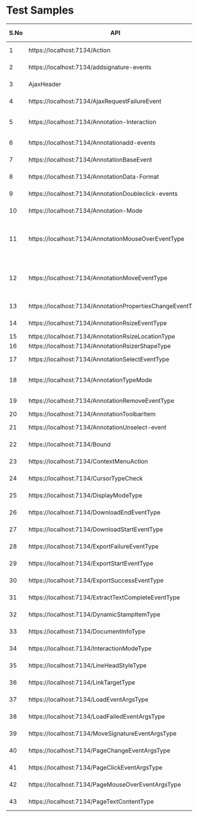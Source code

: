 # Test Samples



|S.No| API | Sample Name | Tested By | Completed? | Issues |
|-----| ------------- | ------------- | ------------- | -------- | ---------------- |
|  1   |https://localhost:7134/Action |Action.razor| Naveen Kumar| No |  Don't know how to create a sample|
|  2   |https://localhost:7134/addsignature-events |AddSignatureEvent.razor| Naveen Kumar| Yes |-- |
|  3   |AjaxHeader|AjaxHeader| Naveen Kumar| No | This is applicable only for web assemly projects.|
|  4   |https://localhost:7134/AjaxRequestFailureEvent |AjaxRequestFailureEvent.razor| Naveen Kumar| No | Don't know how to create a sample |
| 5|https://localhost:7134/Annotation-Interaction |Allowed-Interaction.razor| Naveen kumar | Yes| AllowedInteraction.Select and AllowedInteraction.Property change always trigger without allow| |
|6| https://localhost:7134/Annotationadd-events| AnnotationAdd-Event.razor | Naveen Kumar | Yes |--  |
|7| https://localhost:7134/AnnotationBaseEvent| AnnotationBaseEvent.razor | Naveen Kumar | No | Protected class Dont know hoe to create a sample |
|8|https://localhost:7134/AnnotationData-Format|AnnotationDataFormat.razor| Naveen Kumar | Yes|--| 
|9 | https://localhost:7134/AnnotationDoubleclick-events|AnnotationDoubleclickEvent.razor| Naveen Kumar | Yes |  --|
|10 | https://localhost:7134/Annotation-Mode|Annotation-Mode.razor| Naveen Kumar | Yes | Triggers for already existing annotation value as imported  |
|11| https://localhost:7134/AnnotationMouseOverEventType| AnnotationMouseoverEventType.razor | Abishek | Yes | 1)AnnotationProperties.FontColor.Shape/Measure(not triggered) 2)AnnotationProperties.BorderColor.FreeText(not triggered) 3) AnnotationProperties.Type(not triggered) |
|12| https://localhost:7134/AnnotationMoveEventType | AnnotationMoveEventType.razor | Abishek | Yes | 1)AnnotationProperties.FontColor.Shape/Measure(not triggered) 2)AnnotationProperties.BorderColor.FreeText(not triggered) 3) AnnotationProperties.Type(not triggered) |
|13| https://localhost:7134/AnnotationPropertiesChangeEventType | AnnotationPropertiesChangeEventType.razor | Abishek | Yes | 1) MultiplePageCollection property throws null exception |
|14| https://localhost:7134/AnnotationRsizeEventType | AnnotationRsizeEventType.razor | Abishek | Yes | 1) Bounds throws null reference 2) Multiple pageCollection throws null reference |
|15| https://localhost:7134/AnnotationRsizeLocationType | AnnotationResizerLocation.razor | Abishek | Yes | - |
|16| https://localhost:7134/AnnotationRsizerShapeType | AnnotationResizerShape.razor | Abishek | Yes | - |
|17| https://localhost:7134/AnnotationSelectEventType | AnnotationSelectEventType.razor | Abishek | Yes | 1) MultiplePageCollection property throws null exception |
|18| https://localhost:7134/AnnotationTypeMode | AnnotationTypeMode.razor | Abishek | Yes | 1) Don't know the functionality of image 2) Line type mode is not working 3) Don't know the functionality of stamp | 
|19| https://localhost:7134/AnnotationRemoveEventType | AnnotationRemoveEventType.razor | Abishek | Yes | 1) Bounds throw null reference 2) MultiplePageCollection throws null reference |
|20| https://localhost:7134/AnnotationToolbarItem | AnnotationToolbarItem.razor | Abishek | No | Don't know how to create sample |
|21| https://localhost:7134/AnnotationUnselect-event | AnnotationUnselectEvent.razor | Naveen Kumar | Yes | --- |
|22| https://localhost:7134/Bound | Bound.razor | Naveen Kumar | Yes | ---|
|23| https://localhost:7134/ContextMenuAction | ContextMenuAction.razor | Naveen Kumar | Yes | --- |
|24| https://localhost:7134/CursorTypeCheck | CursorTypeCheck.razor | Abishek Roy | No | 1) Have created the sample but don't know the functionality|
|25| https://localhost:7134/DisplayModeType | DisplayModeType.razor | Abishek Roy | Yes | 1) when type/upload mode is enabled, the draw mode is visible along with it|
|26| https://localhost:7134/DownloadEndEventType | DownloadEndEventType.razor | Abishek Roy | Yes | 1) DownloadEndEventArgs is not getting triggered when download has ended|
|27| https://localhost:7134/DownloadStartEventType | DownloadStartEventType.razor | Abishek Roy | Yes | - |
|28| https://localhost:7134/ExportFailureEventType | ExportFailureEventType.razor | Abishek Roy | No| 1) Have created sample but don't know how to check the functionality|
|29| https://localhost:7134/ExportStartEventType | ExportStartEventType.razor | Abishek Roy | Yes | - |
|30| https://localhost:7134/ExportSuccessEventType | ExportSuccessEventType.razor | Abishek Roy | Yes |-|
|31| https://localhost:7134/ExtractTextCompleteEventType | ExtractTextCompleteEventType.razor | Abishek Roy | No | 1) Have created the sample but no idea on how to test it|
|32| https://localhost:7134/DynamicStampItemType | DynamicStampItemType.razor |Abishek Roy |Yes | - |
|33| https://localhost:7134/DocumentInfoType | DocumentInfoType.razor |Abishek Roy| Yes | - |
|34| https://localhost:7134/InteractionModeType | InteractionModeType.razor |Abishek Roy| Yes | - |
|35| https://localhost:7134/LineHeadStyleType | LineHeadStyleType.razor |Abishek Roy| Yes | - |
|36| https://localhost:7134/LinkTargetType | LinkTargetType.razor |Abishek Roy| Yes | 1) Each time to change the target type, need to refresh the page |
|37| https://localhost:7134/LoadEventArgsType| LoadEventArgsType.razor | Abishek Roy|Yes | - |
|38| https://localhost:7134/LoadFailedEventArgsType | LoadFailedEventArgsType.razor |Abishek Roy| Yes | - |
|39| https://localhost:7134/MoveSignatureEventArgsType | MoveSignatureEventArgsType.razor |Abishek Roy| Yes | Bound.PreviousPosition.X and Y are not getting triggered |
|40| https://localhost:7134/PageChangeEventArgsType | PageChangeEventArgsType.razor |Abishek Roy | Yes | - |
|41| https://localhost:7134/PageClickEventArgsType | PageClickEventArgsType.razor |Abishek Roy| Yes | - |
|42| https://localhost:7134/PageMouseOverEventArgsType | PageMouseOverEventArgsType.razor |Abishek Roy| Yes | - |
|43| https://localhost:7134/PageTextContentType | PageTextContentType.razor |Abishek Roy| No| Don't know how to create sample|



